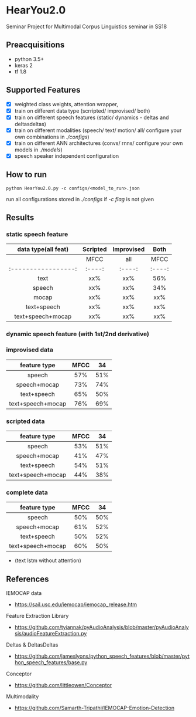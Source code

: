 # HearYou2.0

Seminar Project for Multimodal Corpus Linguistics seminar in SS18

## Preacquisitions
- python 3.5+
- keras 2
- tf 1.8

## Supported Features

- [x] weighted class weights, attention wrapper,
- [x] train on different data type (scrripted/ improvised/ both)
- [x] train on different speech features (static/ dynamics - deltas and deltasdeltas)
- [x] train on different modalities (speech/ text/ motion/ all/ configure your own combinations in *./configs*)
- [x] train on different ANN architectures (convs/ rnns/ configure your own models in *./models*)
- [x] speech speaker independent configuration

## How to run

```
python HearYou2.0.py -c configs/<model_to_run>.json
```
run all configurations stored in *./configs* if *-c flag* is not given

## Results
### static speech feature
|data type(all feat)| Scripted| Improvised | Both |
|:-----------------:|:----------:|:-----:|:----:|
|                   | MFCC|all| MFCC|all | MFCC|all |
|:-----------------:|:----:|:----:|:----:|:----:|:----:|:----:|
| text              |xx%|xx%|56%|xx%|61%|xx%|
| speech            |xx%|xx%|34%|xx%|51%|xx%|
| mocap             |xx%|xx%|xx%|xx%|45%|xx%|
| text+speech       |xx%|xx%|xx%|xx%|67%|xx%|
| text+speech+mocap |xx%|xx%|xx%|xx%|70%|xx%|

### dynamic speech feature (with 1st/2nd derivative)

### improvised data
|feature type       | MFCC       | 34   |
|:-----------------:|:----------:|:----:|
| speech            |    57%     |  51% |
| speech+mocap      |    73%     |  74% |
| text+speech       |    65%     |  50% |
| text+speech+mocap |    76%     |  69% |

### scripted data
|feature type       | MFCC       | 34   |
|:-----------------:|:----------:|:----:|
| speech            |    53%     |  51% |
| speech+mocap      |    41%     |  47% |
| text+speech       |    54%     |  51% |
| text+speech+mocap |    44%     |  38% |

### complete data
|feature type       | MFCC       | 34   |
|:-----------------:|:----------:|:----:|
| speech            |    50%     |  50% |
| speech+mocap      |    61%     |  52% |
| text+speech       |    50%     |  52% |
| text+speech+mocap |    60%     |  50% |
* (text lstm without attention)

## References

IEMOCAP data
- https://sail.usc.edu/iemocap/iemocap_release.htm

Feature Extraction Library
- https://github.com/tyiannak/pyAudioAnalysis/blob/master/pyAudioAnalysis/audioFeatureExtraction.py

Deltas & DeltasDeltas
- https://github.com/jameslyons/python_speech_features/blob/master/python_speech_features/base.py

Conceptor
- https://github.com/littleowen/Conceptor

Multimodality
- https://github.com/Samarth-Tripathi/IEMOCAP-Emotion-Detection


